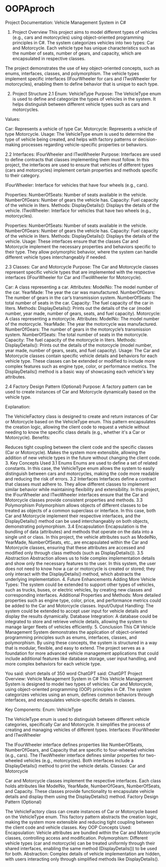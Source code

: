 # OOPAproch
Project Documentation: Vehicle Management System in C#
1. Project Overview
This project aims to model different types of vehicles (e.g., cars and motorcycles) using object-oriented programming principles in C#. The system categorizes vehicles into two types: Car and Motorcycle. Each vehicle type has unique characteristics such as the number of seats, number of gears, and capacity, which are encapsulated in respective classes.

The project demonstrates the use of key object-oriented concepts, such as enums, interfaces, classes, and polymorphism. The vehicle types implement specific interfaces (IFourWheeler for cars and ITwoWheeler for motorcycles), enabling them to define behavior that is unique to each type.

2. Project Structure
2.1 Enum: VehicleType
Purpose: The VehicleType enum is used to define and categorize the types of vehicles in the system. It helps distinguish between different vehicle types such as cars and motorcycles.

Values:

Car: Represents a vehicle of type Car.
Motorcycle: Represents a vehicle of type Motorcycle.
Usage: The VehicleType enum is used to determine the type of vehicle being created, and helps with factory patterns or decision-making processes regarding vehicle-specific properties or behaviors.

2.2 Interfaces: IFourWheeler and ITwoWheeler
Purpose: Interfaces are used to define contracts that classes implementing them must follow. In this project, the interfaces are used to ensure that vehicles of different types (cars and motorcycles) implement certain properties and methods specific to their category.

IFourWheeler: Interface for vehicles that have four wheels (e.g., cars).

Properties:
NumberOfSeats: Number of seats available in the vehicle.
NumberOfGears: Number of gears the vehicle has.
Capacity: Fuel capacity of the vehicle in liters.
Methods:
DisplayDetails(): Displays the details of the vehicle.
ITwoWheeler: Interface for vehicles that have two wheels (e.g., motorcycles).

Properties:
NumberOfSeats: Number of seats available in the vehicle.
NumberOfGears: Number of gears the vehicle has.
Capacity: Fuel capacity of the vehicle in liters.
Methods:
DisplayDetails(): Displays the details of the vehicle.
Usage: These interfaces ensure that the classes Car and Motorcycle implement the necessary properties and behaviors specific to their type. They allow polymorphic behavior, where the system can handle different vehicle types interchangeably if needed.

2.3 Classes: Car and Motorcycle
Purpose: The Car and Motorcycle classes represent specific vehicle types that are implemented with the respective interfaces (IFourWheeler for Car and ITwoWheeler for Motorcycle).

Car: A class representing a car.
Attributes:
ModelNo: The model number of the car.
YearMade: The year the car was manufactured.
NumberOfGears: The number of gears in the car’s transmission system.
NumberOfSeats: The total number of seats in the car.
Capacity: The fuel capacity of the car in liters.
Methods:
DisplayDetails(): Prints out the details of the car (model number, year made, number of gears, seats, and fuel capacity).
Motorcycle: A class representing a motorcycle.
Attributes:
ModelNo: The model number of the motorcycle.
YearMade: The year the motorcycle was manufactured.
NumberOfGears: The number of gears in the motorcycle’s transmission system.
NumberOfSeats: The total number of seats in the motorcycle.
Capacity: The fuel capacity of the motorcycle in liters.
Methods:
DisplayDetails(): Prints out the details of the motorcycle (model number, year made, number of gears, seats, and fuel capacity).
Usage: The Car and Motorcycle classes contain specific vehicle details and behaviors for each vehicle type. These classes can be extended or modified to include more complex features such as engine type, color, or performance metrics. The DisplayDetails() method is a basic way of showcasing each vehicle's key attributes.

2.4 Factory Design Pattern (Optional)
Purpose: A factory pattern can be used to create instances of Car and Motorcycle dynamically based on the vehicle type.

Explanation:

The VehicleFactory class is designed to create and return instances of Car or Motorcycle based on the VehicleType enum.
This pattern encapsulates the creation logic, allowing the client code to request a vehicle without needing to know the specific class details (e.g., whether it's a Car or Motorcycle).
Benefits:

Reduces tight coupling between the client code and the specific classes (Car or Motorcycle).
Makes the system more extensible, allowing the addition of new vehicle types in the future without changing the client code.
3. Key Concepts Used
3.1 Enums
Enums are used to define a set of related constants. In this case, the VehicleType enum allows the system to easily distinguish between cars and motorcycles, making the code more readable and reducing the risk of errors.
3.2 Interfaces
Interfaces define a contract that classes must adhere to. They allow different classes to implement similar behavior while maintaining flexibility and extensibility.
In this project, the IFourWheeler and ITwoWheeler interfaces ensure that the Car and Motorcycle classes provide consistent properties and methods.
3.3 Polymorphism
Polymorphism allows objects of different classes to be treated as objects of a common superclass or interface. In this case, both Car and Motorcycle implement their respective interfaces, and the DisplayDetails() method can be used interchangeably on both objects, demonstrating polymorphism.
3.4 Encapsulation
Encapsulation is the bundling of data (attributes) and methods that operate on the data into a single unit or class. In this project, the vehicle attributes such as ModelNo, YearMade, NumberOfSeats, etc., are encapsulated within the Car and Motorcycle classes, ensuring that these attributes are accessed and modified only through class methods (such as DisplayDetails()).
3.5 Abstraction
Abstraction allows us to hide complex implementation details and show only the necessary features to the user. In this system, the user does not need to know how a car or motorcycle is created or stored; they only interact with the DisplayDetails() method, which abstracts the underlying implementation.
4. Future Enhancements
Adding More Vehicle Types: The system could be extended to support other types of vehicles, such as trucks, buses, or electric vehicles, by creating new classes and corresponding interfaces.
Additional Properties and Methods: More detailed properties such as engine type, color, price, and performance metrics could be added to the Car and Motorcycle classes.
Input/Output Handling: The system could be extended to accept user input for vehicle details and display the results dynamically.
Database Integration: A database could be integrated to store and retrieve vehicle details, allowing the system to manage larger fleets of vehicles efficiently.
5. Conclusion
This C# Vehicle Management System demonstrates the application of object-oriented programming principles such as enums, interfaces, classes, and polymorphism. By using these concepts, the system is structured in a way that is modular, flexible, and easy to extend. The project serves as a foundation for more advanced vehicle management applications that could include additional features like database storage, user input handling, and more complex behaviors for each vehicle type.


You said:
short details of 350 word
ChatGPT said:
ChatGPT
Project Overview: Vehicle Management System in C#
This Vehicle Management System is designed to model two types of vehicles: Car and Motorcycle, using object-oriented programming (OOP) principles in C#. The system categorizes vehicles using an enum, defines common behaviors through interfaces, and encapsulates vehicle-specific details in classes.

Key Components:
Enum: VehicleType

The VehicleType enum is used to distinguish between different vehicle categories, specifically Car and Motorcycle. It simplifies the process of creating and managing vehicles of different types.
Interfaces: IFourWheeler and ITwoWheeler

The IFourWheeler interface defines properties like NumberOfSeats, NumberOfGears, and Capacity that are specific to four-wheeled vehicles (e.g., cars).
The ITwoWheeler interface defines similar properties for two-wheeled vehicles (e.g., motorcycles).
Both interfaces include a DisplayDetails() method to print the vehicle details.
Classes: Car and Motorcycle

Car and Motorcycle classes implement the respective interfaces. Each class holds attributes like ModelNo, YearMade, NumberOfGears, NumberOfSeats, and Capacity.
These classes provide functionality to encapsulate vehicle details and display them using the DisplayDetails() method.
Factory Design Pattern (Optional)

The VehicleFactory class can create instances of Car or Motorcycle based on the VehicleType enum. This factory pattern abstracts the creation logic, making the system more extensible and reducing tight coupling between the client code and vehicle classes.
Key OOP Concepts Used:
Encapsulation: Vehicle attributes are bundled within the Car and Motorcycle classes, controlling access and modification.
Polymorphism: Different vehicle types (car and motorcycle) can be treated uniformly through their shared interfaces, enabling the same method (DisplayDetails()) to be used for both.
Abstraction: Complex details of vehicle implementation are hidden, with users interacting only through simplified methods like DisplayDetails().
